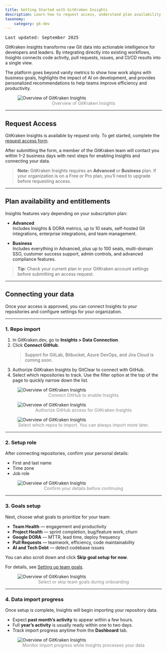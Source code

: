 ```yaml
---
title: Getting Started with GitKraken Insights
description: Learn how to request access, understand plan availability, and connect your data in GitKraken Insights.
taxonomy:
    category: gk-dev
---
```

<kbd>Last updated: September 2025</kbd>

GitKraken Insights transforms raw Git data into actionable intelligence for developers and leaders. By integrating directly into existing workflows, Insights connects code activity, pull requests, issues, and CI/CD results into a single view. 

The platform goes beyond vanity metrics to show how work aligns with business goals, highlights the impact of AI on development, and provides personalized recommendations to help teams improve efficiency and productivity.

<figure>
  <img src="/wp-content/uploads/gitkraken-insights-full-dashboard.png" srcset="/wp-content/uploads/gitkraken-insights-full-dashboard@2x.png" class="help-center-img img-bordered" alt="Overview of GitKraken Insights" />
  <figcaption style="text-align: center; color: #888">Overview of GitKraken Insights</figcaption>
</figure>

---

## Request Access

GitKraken Insights is available by request only. To get started, complete the [request access form](https://www.gitkraken.com/insights#form).  

After submitting the form, a member of the GitKraken team will contact you within 1–2 business days with next steps for enabling Insights and connecting your data.  

> **Note:** GitKraken Insights requires an **Advanced** or **Business** plan. If your organization is on a Free or Pro plan, you’ll need to upgrade before requesting access.

---

## Plan availability and entitlements

Insights features vary depending on your subscription plan:  

- **Advanced**  
  Includes Insights & DORA metrics, up to 10 seats, self-hosted Git integrations, enterprise integrations, and team management.  

- **Business**  
  Includes everything in Advanced, plus up to 100 seats, multi-domain SSO, customer success support, admin controls, and advanced compliance features.  

> **Tip:** Check your current plan in your GitKraken account settings before submitting an access request.

---

## Connecting your data

Once your access is approved, you can connect Insights to your repositories and configure settings for your organization.  

---

### 1. Repo import

1. In GitKraken.dev, go to **Insights > Data Connection**.  
2. Click **Connect GitHub**.  
   > Support for GitLab, Bitbucket, Azure DevOps, and Jira Cloud is coming soon.  
3. Authorize GitKraken Insights by GitClear to connect with GitHub.  
4. Select which repositories to track. Use the filter option at the top of the page to quickly narrow down the list.  

<figure>
  <img src="/wp-content/uploads/data-connection.png" srcset="/wp-content/uploads/data-connection@2x.png" class="help-center-img img-bordered" alt="Overview of GitKraken Insights" />
  <figcaption style="text-align: center; color: #888">Connect GitHub to enable Insights</figcaption>
</figure>

<figure>
  <img src="/wp-content/uploads/authorize-gitclear.png" srcset="/wp-content/uploads/authorize-gitclear@2x.png" class="help-center-img img-bordered" alt="Overview of GitKraken Insights" />
  <figcaption style="text-align: center; color: #888">Authorize GitHub access for GitKraken Insights</figcaption>
</figure>

<figure>
  <img src="/wp-content/uploads/import-repos.png" srcset="/wp-content/uploads/import-repos@2x.png" class="help-center-img img-bordered" alt="Overview of GitKraken Insights" />
  <figcaption style="text-align: center; color: #888">Select which repos to import. You can always import more later.</figcaption>
</figure>

---

### 2. Setup role

After connecting repositories, confirm your personal details:

- First and last name  
- Time zone  
- Job role  

<figure>
  <img src="/wp-content/uploads/set-role.png" srcset="/wp-content/uploads/set-role@2x.png" class="help-center-img img-bordered" alt="Overview of GitKraken Insights" />
  <figcaption style="text-align: center; color: #888">Confirm your details before continuing</figcaption>
</figure>

---

### 3. Goals setup

Next, choose what goals to prioritize for your team:  

- **Team Health** — engagement and productivity  
- **Project Health** — sprint completion, bug/feature work, churn  
- **Google DORA** — MTTR, lead time, deploy frequency  
- **Pull Requests** — teamwork, efficiency, code maintainability  
- **AI and Tech Debt** — detect codebase issues  

You can also scroll down and click **Skip goal setup for now**.  

For details, see [Setting up team goals](https://www.gitclear.com/help/setting_up_team_goals_to_improve_developer_experience).  

<figure>
  <img src="/wp-content/uploads/goal-setup.png" srcset="/wp-content/uploads/goal-setup@2x.png" class="help-center-img img-bordered" alt="Overview of GitKraken Insights" />
  <figcaption style="text-align: center; color: #888">Select or skip team goals during onboarding</figcaption>
</figure>

---

### 4. Data import progress

Once setup is complete, Insights will begin importing your repository data.  

- Expect **past month’s activity** to appear within a few hours.  
- Full **year’s activity** is usually ready within one to two days.  
- Track import progress anytime from the **Dashboard** tab.  

<figure>
  <img src="/wp-content/uploads/import-progress.png" srcset="/wp-content/uploads/import-progress@2x.png" class="help-center-img img-bordered" alt="Overview of GitKraken Insights" />
  <figcaption style="text-align: center; color: #888">Monitor import progress while Insights processes your data</figcaption>
</figure>